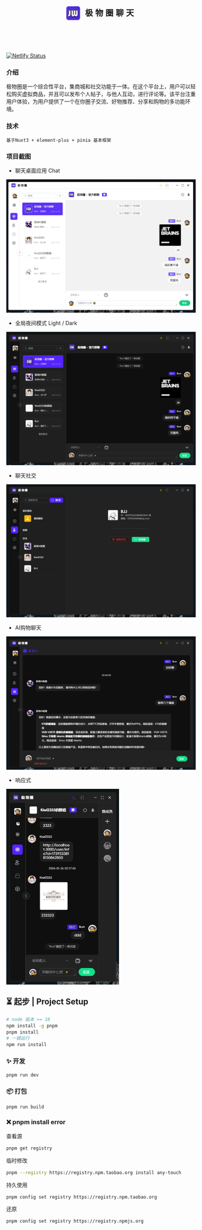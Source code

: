 <h2 align=center margin="10em" style="margin:4em;letter-spacing:0.3em;">
<img src="./public/images/logo/logo.png" width = "40" height = "40" alt="图片名称" align=center />
极物圈聊天</h2>


[![Netlify Status](https://api.netlify.com/api/v1/badges/7d6db5a2-62e6-4fbc-bf1e-711b5f149060/deploy-status)](https://app.netlify.com/sites/jiwu/deploys)


###  介绍
极物圈是一个综合性平台，集商城和社交功能于一体。在这个平台上，用户可以轻松购买虚拟商品，并且可以发布个人帖子，与他人互动，进行评论等。该平台注重用户体验，为用户提供了一个在你圈子交流、好物推荐、分享和购物的多功能环境。
###  技术

```
基于Nuxt3 + element-plus + pinia 基本框架
```

<!-- ###  体验
[<img src="./public/images/logo/logo.png" width = "20" height = "20" alt="图片名称" align=center /> 极物圈 —— 体验入口](https://jiwu.netlify.app) -->


###  项目截图
- 聊天桌面应用 Chat
 
![主页](./.doc/chat-el.png)

- 全局夜间模式 Light / Dark

![暗黑](./.doc/chat-el2.png)

- 聊天社交

![暗黑](./.doc/chat-el3.png)

- AI购物聊天

![暗黑](./.doc/chat-el4.png)

- 响应式

<img src="./.doc/chat-el5.png" width = "300" alt="响应式" align=center />


## ⏳ 起步 | Project Setup 

```sh
# node 版本 >= 16
npm install -g pnpm
pnpm install
# 一键运行
npm run install
```

### ✨ 开发

```sh
pnpm run dev
```

### 📦 打包

```sh
pnpm run build
```

### ❌ pnpm install error

查看源

```sh
pnpm get registry 
```

临时修改
```sh
pnpm --registry https://registry.npm.taobao.org install any-touch
```

持久使用
```sh
pnpm config set registry https://registry.npm.taobao.org
```

还原
```sh
pnpm config set registry https://registry.npmjs.org
```